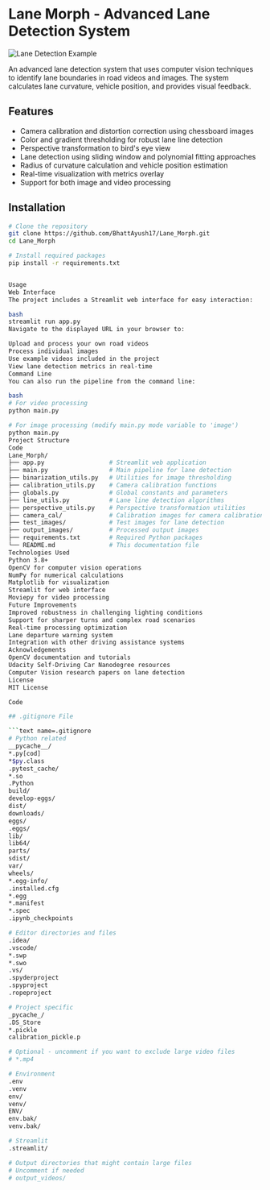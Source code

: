 # Lane Morph - Advanced Lane Detection System

![Lane Detection Example](https://github.com/BhattAyush17/Lane_Morph/raw/master/output_images/example_output.jpg)

An advanced lane detection system that uses computer vision techniques to identify lane boundaries in road videos and images. The system calculates lane curvature, vehicle position, and provides visual feedback.

## Features

- Camera calibration and distortion correction using chessboard images
- Color and gradient thresholding for robust lane line detection
- Perspective transformation to bird's eye view
- Lane detection using sliding window and polynomial fitting approaches
- Radius of curvature calculation and vehicle position estimation
- Real-time visualization with metrics overlay
- Support for both image and video processing

## Installation

```bash
# Clone the repository
git clone https://github.com/BhattAyush17/Lane_Morph.git
cd Lane_Morph

# Install required packages
pip install -r requirements.txt


Usage
Web Interface
The project includes a Streamlit web interface for easy interaction:

bash
streamlit run app.py
Navigate to the displayed URL in your browser to:

Upload and process your own road videos
Process individual images
Use example videos included in the project
View lane detection metrics in real-time
Command Line
You can also run the pipeline from the command line:

bash
# For video processing
python main.py

# For image processing (modify main.py mode variable to 'image')
python main.py
Project Structure
Code
Lane_Morph/
├── app.py                  # Streamlit web application
├── main.py                 # Main pipeline for lane detection
├── binarization_utils.py   # Utilities for image thresholding
├── calibration_utils.py    # Camera calibration functions
├── globals.py              # Global constants and parameters
├── line_utils.py           # Lane line detection algorithms
├── perspective_utils.py    # Perspective transformation utilities
├── camera_cal/             # Calibration images for camera calibration
├── test_images/            # Test images for lane detection
├── output_images/          # Processed output images
├── requirements.txt        # Required Python packages
└── README.md               # This documentation file
Technologies Used
Python 3.8+
OpenCV for computer vision operations
NumPy for numerical calculations
Matplotlib for visualization
Streamlit for web interface
Moviepy for video processing
Future Improvements
Improved robustness in challenging lighting conditions
Support for sharper turns and complex road scenarios
Real-time processing optimization
Lane departure warning system
Integration with other driving assistance systems
Acknowledgements
OpenCV documentation and tutorials
Udacity Self-Driving Car Nanodegree resources
Computer Vision research papers on lane detection
License
MIT License

Code

## .gitignore File

```text name=.gitignore
# Python related
__pycache__/
*.py[cod]
*$py.class
.pytest_cache/
*.so
.Python
build/
develop-eggs/
dist/
downloads/
eggs/
.eggs/
lib/
lib64/
parts/
sdist/
var/
wheels/
*.egg-info/
.installed.cfg
*.egg
*.manifest
*.spec
.ipynb_checkpoints

# Editor directories and files
.idea/
.vscode/
*.swp
*.swo
.vs/
.spyderproject
.spyproject
.ropeproject

# Project specific
_pycache_/
.DS_Store
*.pickle
calibration_pickle.p

# Optional - uncomment if you want to exclude large video files
# *.mp4

# Environment
.env
.venv
env/
venv/
ENV/
env.bak/
venv.bak/

# Streamlit
.streamlit/

# Output directories that might contain large files
# Uncomment if needed
# output_videos/
